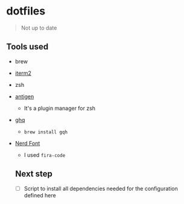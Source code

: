 # dotfiles

> Not up to date

## Tools used

- brew
- [iterm2](https://iterm2.com/)
- zsh
- [antigen](https://github.com/zsh-users/antigen)
  - It's a plugin manager for zsh
- [ghq](https://github.com/x-motemen/ghq) 
  - `brew install gqh`
- [Nerd Font](https://github.com/ryanoasis/nerd-fonts)
  - I used `fira-code`


  ## Next step

  - [ ] Script to install all dependencies needed for the configuration defined here
